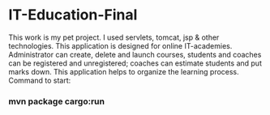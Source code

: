 # IT-Education-Final
This work is my pet project. I used servlets, tomcat, jsp & other technologies. This application is designed for online IT-academies. 
Administrator can create, delete and launch courses, students and coaches can be registered and unregistered; coaches can estimate students and put marks down.
This application helps to organize the learning process.
Command to start:
<h3> mvn package cargo:run</h3>
